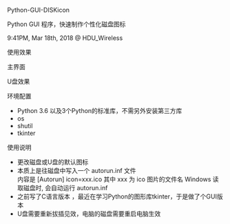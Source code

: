 Python-GUI-DISKicon

Python GUI 程序，快速制作个性化磁盘图标

9:41PM, Mar 18th, 2018 @ HDU_Wireless

使用效果

主界面



U盘效果



环境配置

- Python 3.6
  以及3个Python的标准库，不需另外安装第三方库
- os
- shutil
- tkinter

使用说明

- 更改磁盘或U盘的默认图标
- 本质上是往磁盘中写入一个 autorun.inf 文件  
  内容是
  [Autorun]
  icon=xxx.ico
  其中 xxx 为 ico 图片的文件名
  Windows 读取磁盘时, 会自动运行 autorun.inf
- 之前写了C语言版本 ，最近在学习Python的图形库tkinter，于是做了个GUI版本
- U盘需要重新拔插见效，电脑的磁盘需要重启电脑生效


